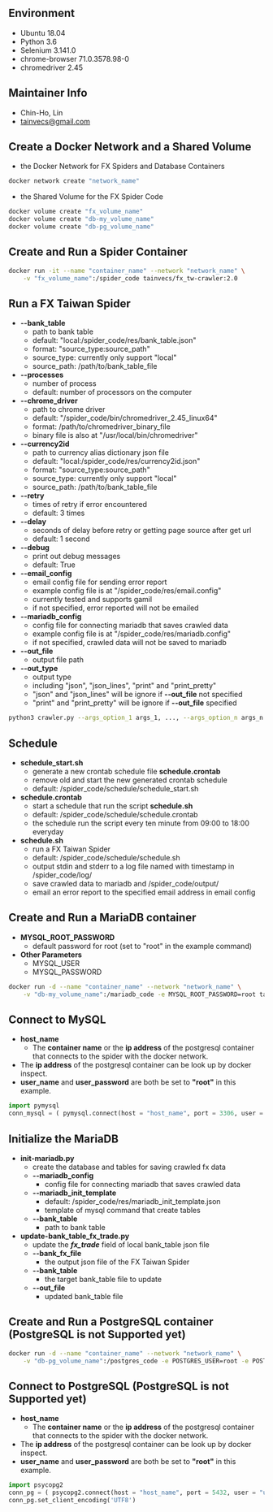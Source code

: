 ## Environment
* Ubuntu 18.04
* Python 3.6
* Selenium 3.141.0
* chrome-browser 71.0.3578.98-0
* chromedriver 2.45


## Maintainer Info
* Chin-Ho, Lin
* <tainvecs@gmail.com>


## Create a Docker Network and a Shared Volume

* the Docker Network for FX Spiders and Database Containers

```bash
docker network create "network_name"
```

* the Shared Volume for the FX Spider Code

```bash
docker volume create "fx_volume_name"
docker volume create "db-my_volume_name"
docker volume create "db-pg_volume_name"
```


## Create and Run a Spider Container

```bash
docker run -it --name "container_name" --network "network_name" \
    -v "fx_volume_name":/spider_code tainvecs/fx_tw-crawler:2.0
```


## Run a FX Taiwan Spider

* **--bank_table**
	- path to bank table
	- default: "local:/spider_code/res/bank_table.json"
	- format: "source_type:source_path"
	- source_type: currently only support "local"
	- source_path: /path/to/bank_table_file
* **--processes**
	- number of process
	- default: number of processors on the computer
* **--chrome_driver**
	- path to chrome driver
	- default: "/spider_code/bin/chromedriver_2.45_linux64"
	- format: /path/to/chromedriver_binary_file
	- binary file is also at "/usr/local/bin/chromedriver"
* **--currency2id**
	- path to currency alias dictionary json file
	- default: "local:/spider_code/res/currency2id.json"
	- format: "source_type:source_path"
	- source_type: currently only support "local"
	- source_path: /path/to/bank_table_file
* **--retry**
	- times of retry if error encountered
	- default: 3 times
* **--delay**
	- seconds of delay before retry or getting page source after get url
	- default: 1 second
* **--debug**
	- print out debug messages
	- default: True
* **--email_config**
	- email config file for sending error report
	- example config file is at "/spider_code/res/email.config"
	- currently tested and supports gamil
	- if not specified, error reported will not be emailed
* **--mariadb_config**
	- config file for connecting mariadb that saves crawled data
	- example config file is at "/spider_code/res/mariadb.config"
	- if not specified, crawled data will not be saved to mariadb
* **--out_file**
	- output file path
* **--out_type**
	- output type
	- including "json", "json_lines", "print" and "print_pretty"
	- "json" and "json_lines" will be ignore if **--out_file** not specified
	- "print" and "print_pretty" will be ignore if **--out_file** specified


```bash
python3 crawler.py --args_option_1 args_1, ..., --args_option_n args_n
```


## Schedule

* **schedule_start.sh**
	- generate a new crontab schedule file **schedule.crontab**
	- remove old and start the new generated crontab schedule
	- default: /spider_code/schedule/schedule_start.sh
* **schedule.crontab**
	- start a schedule that run the script **schedule.sh**
	- default: /spider_code/schedule/schedule.crontab
	- the schedule run the script every ten minute from 09:00 to 18:00 everyday
* **schedule.sh**
	- run a FX Taiwan Spider
	- default: /spider_code/schedule/schedule.sh
	- output stdin and stderr to a log file named with timestamp in /spider_code/log/
	- save crawled data to mariadb and /spider_code/output/
	- email an error report to the specified email address in email config


## Create and Run a MariaDB container

* **MYSQL_ROOT_PASSWORD**
	- default password for root (set to "root" in the example command)
* **Other Parameters**
	- MYSQL_USER
	- MYSQL_PASSWORD

```bash
docker run -d --name "container_name" --network "network_name" \
    -v "db-my_volume_name":/mariadb_code -e MYSQL_ROOT_PASSWORD=root tainvecs/fx_tw-mariadb:1.0
```


## Connect to MySQL

* **host_name**
	- The **container name** or the **ip address** of the postgresql container that connects to the spider with the docker network.
* The **ip address** of the postgresql container can be look up by docker inspect.
* **user_name** and **user_password** are both be set to **"root"** in this example.

```Python
import pymysql
conn_mysql = ( pymysql.connect(host = "host_name", port = 3306, user = "user_name", password = "user_password", charset="utf8") )
```


## Initialize the MariaDB

* **init-mariadb.py**
    - create the database and tables for saving crawled fx data
    - **--mariadb_config**
    	+ config file for connecting mariadb that saves crawled data
    - **--mariadb_init_template**
        + default: /spider_code/res/mariadb_init_template.json
        + template of mysql command that create tables
    - **--bank_table**
    	+ path to bank table
* **update-bank_table_fx_trade.py**
	- update the ***fx_trade*** field of local bank_table json file
	- **--bank_fx_file**
		+ the output json file of the FX Taiwan Spider
	- **--bank_table**
		+ the target bank_table file to update
	- **--out_file**
		+ updated bank_table file


## Create and Run a PostgreSQL container (PostgreSQL is not Supported yet)

```bash
docker run -d --name "container_name" --network "network_name" \
    -v "db-pg_volume_name":/postgres_code -e POSTGRES_USER=root -e POSTGRES_PASSWORD=root tainvecs/fx_tw-postgres:0.0.3
```


## Connect to PostgreSQL (PostgreSQL is not Supported yet)

* **host_name**
	- The **container name** or the **ip address** of the postgresql container that connects to the spider with the docker network.
* The **ip address** of the postgresql container can be look up by docker inspect.
* **user_name** and **user_password** are both be set to **"root"** in this example.

```Python
import psycopg2
conn_pg = ( psycopg2.connect(host = "host_name", port = 5432, user = "user_name", password = "user_password") )
conn_pg.set_client_encoding('UTF8')
```
